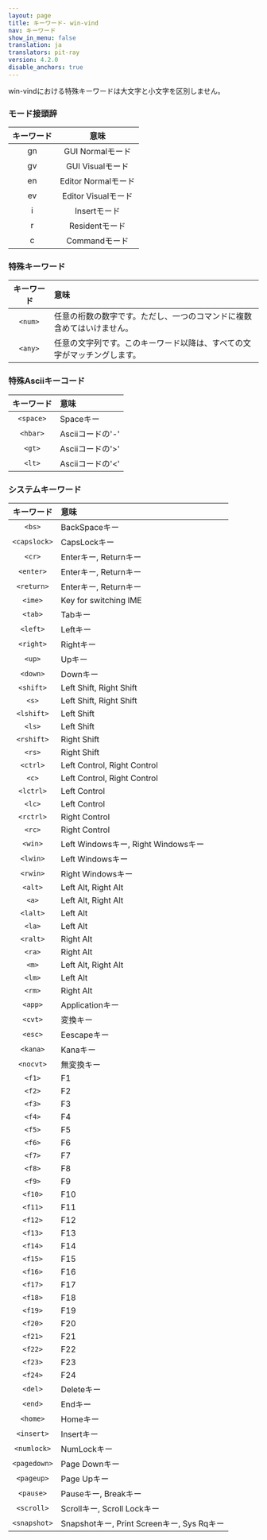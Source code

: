 ```yaml
---
layout: page
title: キーワード- win-vind
nav: キーワード
show_in_menu: false
translation: ja
translators: pit-ray
version: 4.2.0
disable_anchors: true
---
```


win-vindにおける特殊キーワードは大文字と小文字を区別しません。

### モード接頭辞

|キーワード|意味|
|:---:|:---:|
|gn|GUI Normalモード|
|gv|GUI Visualモード|
|en|Editor Normalモード|
|ev|Editor Visualモード|
|i|Insertモード|
|r|Residentモード|
|c|Commandモード|

### 特殊キーワード  

|キーワード|意味|
|:---:|:---|
|`<num>`|任意の桁数の数字です。ただし、一つのコマンドに複数含めてはいけません。|
|`<any>`|任意の文字列です。このキーワード以降は、すべての文字がマッチングします。|


### 特殊Asciiキーコード

|キーワード|意味|
|:---:|:---|
|`<space>`|Spaceキー|
|`<hbar>`|Asciiコードの'-'|
|`<gt>`|Asciiコードの'&gt;'|
|`<lt>`|Asciiコードの'&lt;'|

 
### システムキーワード  

|キーワード|意味|
|:---:|:---|
|`<bs>`|BackSpaceキー|
|`<capslock>`|CapsLockキー|
|`<cr>`|Enterキー, Returnキー|
|`<enter>`|Enterキー, Returnキー|
|`<return>`|Enterキー, Returnキー|
|`<ime>`|Key for switching IME|
|`<tab>`|Tabキー|
|`<left>`|Leftキー|
|`<right>`|Rightキー|
|`<up>`|Upキー|
|`<down>`|Downキー|
|`<shift>`|Left Shift, Right Shift|
|`<s>`|Left Shift, Right Shift|
|`<lshift>`|Left Shift|
|`<ls>`|Left Shift|
|`<rshift>`|Right Shift|
|`<rs>`|Right Shift|
|`<ctrl>`|Left Control, Right Control|
|`<c>`|Left Control, Right Control|
|`<lctrl>`|Left Control|
|`<lc>`|Left Control|
|`<rctrl>`|Right Control|
|`<rc>`|Right Control|
|`<win>`|Left Windowsキー, Right Windowsキー|
|`<lwin>`|Left Windowsキー|
|`<rwin>`|Right Windowsキー|
|`<alt>`|Left Alt, Right Alt|
|`<a>`|Left Alt, Right Alt|
|`<lalt>`|Left Alt|
|`<la>`|Left Alt|
|`<ralt>`|Right Alt|
|`<ra>`|Right Alt|
|`<m>`|Left Alt, Right Alt|
|`<lm>`|Left Alt|
|`<rm>`|Right Alt|
|`<app>`|Applicationキー|
|`<cvt>`|変換キー|
|`<esc>`|Eescapeキー|
|`<kana>`|Kanaキー|
|`<nocvt>`|無変換キー|
|`<f1>`|F1|
|`<f2>`|F2|
|`<f3>`|F3|
|`<f4>`|F4|
|`<f5>`|F5|
|`<f6>`|F6|
|`<f7>`|F7|
|`<f8>`|F8|
|`<f9>`|F9|
|`<f10>`|F10|
|`<f11>`|F11|
|`<f12>`|F12|
|`<f13>`|F13|
|`<f14>`|F14|
|`<f15>`|F15|
|`<f16>`|F16|
|`<f17>`|F17|
|`<f18>`|F18|
|`<f19>`|F19|
|`<f20>`|F20|
|`<f21>`|F21|
|`<f22>`|F22|
|`<f23>`|F23|
|`<f24>`|F24|
|`<del>`|Deleteキー|
|`<end>`|Endキー|
|`<home>`|Homeキー|
|`<insert>`|Insertキー|
|`<numlock>`|NumLockキー|
|`<pagedown>`|Page Downキー|
|`<pageup>`|Page Upキー|
|`<pause>`|Pauseキー, Breakキー|
|`<scroll>`|Scrollキー, Scroll Lockキー|
|`<snapshot>`|Snapshotキー, Print Screenキー, Sys Rqキー|

<br>
<br>
<br>
<br>
